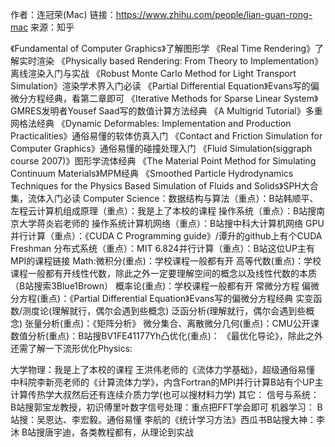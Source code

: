 作者：连冠荣(Mac)
链接：https://www.zhihu.com/people/lian-guan-rong-mac
来源：知乎

《Fundamental of Computer Graphics》了解图形学
《Real Time Rendering》了解实时渲染
《Physically based Rendering: From Theory to Implementation》离线渲染入门与实战
《Robust Monte Carlo Method for Light Transport Simulation》渲染学术界入门必读
《Partial Differential Equation》Evans写的偏微分方程经典，看第二章即可
《Iterative Methods for Sparse Linear System》GMRES发明者Yousef Saad写的数值计算方法经典
《A Multigrid Tutorial》多重网格法经典
《Dynamic Deformables: Implementation and Production Practicalities》通俗易懂的软体仿真入门
《Contact and Friction Simulation for Computer Graphics》通俗易懂的碰撞处理入门
《Fluid Simulation(siggraph course 2007)》图形学流体经典
《The Material Point Method for Simulating Continuum Materials》MPM经典
《Smoothed Particle Hydrodynamics Techniques for the Physics Based Simulation of Fluids and Solids》SPH大合集，流体入门必读
Computer Science：数据结构与算法（重点）：B站韩顺平、左程云计算机组成原理（重点）：我是上了本校的课程
操作系统（重点）：B站搜南京大学蒋炎岩老师的
操作系统计算机网络（重点）：B站搜中科大计算机网络
GPU并行计算（重点）：《CUDA C Programming guide》/谭升的github上有个CUDA Freshman
分布式系统（重点）：MIT 6.824并行计算（重点）：B站这位UP主有MPI的课程链接
Math:微积分(重点)：学校课程一般都有开
高等代数(重点)：学校课程一般都有开线性代数，除此之外一定要理解空间的概念以及线性代数的本质（B站搜索3Blue1Brown）
概率论(重点)：学校课程一般都有开
常微分方程
偏微分方程(重点)：《Partial Differential Equation》Evans写的偏微分方程经典
实变函数/测度论(理解就行，偶尔会遇到些概念)
泛函分析(理解就行，偶尔会遇到些概念)
张量分析(重点)：《矩阵分析》
微分集合、离散微分几何(重点)：CMU公开课
数值分析(重点)：B站搜BV1FE41177Yh凸优化(重点)：
《最优化导论》，除此之外还需了解一下流形优化Physics:

大学物理：我是上了本校的课程
王洪伟老师的《流体力学基础》，超级通俗易懂
中科院李新亮老师的《计算流体力学》，内含Fortran的MPI并行计算B站有个UP主计算传热学大叔然后还有连续介质力学(也可以搜材料力学)
其它：
信号与系统：
B站搜郭宝龙教授，初识傅里叶数字信号处理：重点把FFT学会即可
机器学习：
B站搜：吴恩达、李宏毅。通俗易懂
李航的《统计学习方法》西瓜书B站搜大神：李沐
B站搜唐宇迪，各类教程都有，从理论到实战